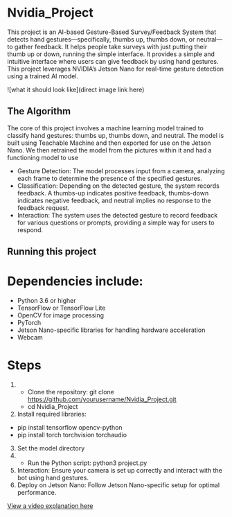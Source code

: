 # Nvidia_Project

This project is an AI-based Gesture-Based Survey/Feedback System that detects hand gestures—specifically, thumbs up, thumbs down, or neutral—to gather feedback. It helps people take surveys with just putting their thumb up or down, running the simple interface. It provides a simple and intuitive interface where users can give feedback by using hand gestures. This project leverages NVIDIA’s Jetson Nano for real-time gesture detection using a trained AI model.

![what it should look like](direct image link here)

## The Algorithm

The core of this project involves a machine learning model trained to classify hand gestures: thumbs up, thumbs down, and neutral. The model is built using Teachable Machine and then exported for use on the Jetson Nano. We then retrained the model from the pictures within it and had a functioning model to use

- Gesture Detection: The model processes input from a camera, analyzing each frame to determine the presence of the specified gestures.
- Classification: Depending on the detected gesture, the system records feedback. A thumbs-up indicates positive feedback, thumbs-down indicates negative feedback, and neutral implies no response to the feedback request.
- Interaction: The system uses the detected gesture to record feedback for various questions or prompts, providing a simple way for users to respond.

## Running this project

# Dependencies include:
- Python 3.6 or higher
- TensorFlow or TensorFlow Lite
- OpenCV for image processing
- PyTorch
- Jetson Nano-specific libraries for handling hardware acceleration
- Webcam

# Steps

1. - Clone the repository: git clone https://github.com/yourusername/Nvidia_Project.git
   - cd Nvidia_Project
2. Install required libraries:
- pip install tensorflow opencv-python
- pip install torch torchvision torchaudio
3. Set the model directory
4. - Run the Python script: python3 project.py
5. Interaction: Ensure your camera is set up correctly and interact with the bot using hand gestures.
6. Deploy on Jetson Nano: Follow Jetson Nano-specific setup for optimal performance.

[View a video explanation here](https://youtu.be/qsvBHe-yud4)
